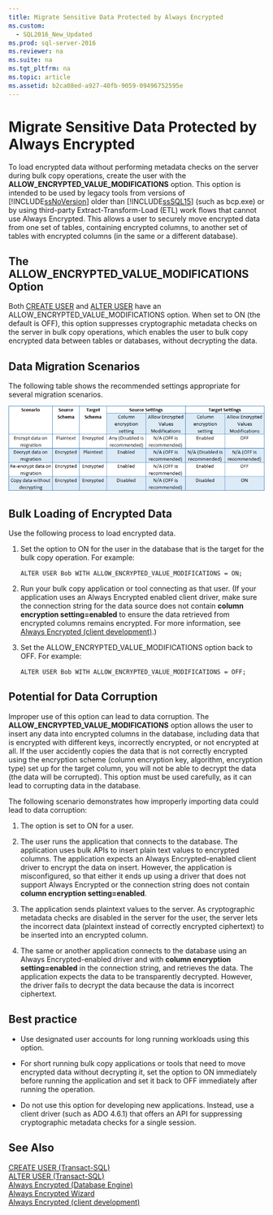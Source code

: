 ```yaml
---
title: Migrate Sensitive Data Protected by Always Encrypted
ms.custom: 
  - SQL2016_New_Updated
ms.prod: sql-server-2016
ms.reviewer: na
ms.suite: na
ms.tgt_pltfrm: na
ms.topic: article
ms.assetid: b2ca08ed-a927-40fb-9059-09496752595e
---
```

# Migrate Sensitive Data Protected by Always Encrypted
  To load encrypted data without performing metadata checks on the server during bulk copy operations, create the user with the **ALLOW\_ENCRYPTED\_VALUE\_MODIFICATIONS** option. This option is intended to be used by legacy tools from versions of [!INCLUDE[ssNoVersion](../../Token\Other/ssNoVersion_md.md)] older than [!INCLUDE[ssSQL15](../../Token\Other/ssSQL15_md.md)] \(such as bcp.exe\) or by using third\-party Extract\-Transform\-Load \(ETL\) work flows that cannot use Always Encrypted. This allows a user to securely move encrypted data from one set of tables, containing encrypted columns, to another set of tables with encrypted columns \(in the same or a different database\).  
  
## The ALLOW\_ENCRYPTED\_VALUE\_MODIFICATIONS Option  
 Both [CREATE USER](https://msdn.microsoft.com/library/ms173463.aspx) and [ALTER USER](https://msdn.microsoft.com/library/ms176060.aspx) have an ALLOW\_ENCRYPTED\_VALUE\_MODIFICATIONS option. When set to ON \(the default is OFF\), this option suppresses cryptographic metadata checks on the server in bulk copy operations, which enables the user to bulk copy encrypted data between tables or databases, without decrypting the data.  
  
## Data Migration Scenarios  
 The following table shows the recommended settings appropriate for several migration scenarios.  
  
 ![always-encrypted-migration](../../Images\Image\ImageNotContaina/always-encrypted-migration.PNG "always-encrypted-migration")  
  
## Bulk Loading of Encrypted Data  
 Use the following process to load encrypted data.  
  
1.  Set the option to ON for the user in the database that is the target for the bulk copy operation. For example:  
  
    ```  
    ALTER USER Bob WITH ALLOW_ENCRYPTED_VALUE_MODIFICATIONS = ON;  
    ```  
  
2.  Run your bulk copy application or tool connecting as that user. \(If your application uses an Always Encrypted enabled client driver, make sure the connection string for the data source does not contain **column encryption setting\=enabled** to ensure the data retrieved from encrypted columns remains encrypted. For more information, see [Always Encrypted &#40;client development&#41;](../Topic/Always%20Encrypted%20\(client%20development\).md).\)  
  
3.  Set the ALLOW\_ENCRYPTED\_VALUE\_MODIFICATIONS option back to OFF. For example:  
  
    ```  
    ALTER USER Bob WITH ALLOW_ENCRYPTED_VALUE_MODIFICATIONS = OFF;  
    ```  
  
## Potential for Data Corruption  
 Improper use of this option can lead to data corruption. The **ALLOW\_ENCRYPTED\_VALUE\_MODIFICATIONS** option allows the user to insert any data into encrypted columns in the database, including data that is encrypted with different keys, incorrectly encrypted, or not encrypted at all. If the user accidently copies the data that is not correctly encrypted using the encryption scheme \(column encryption key, algorithm, encryption type\) set up for the target column, you will not be able to decrypt the data \(the data will be corrupted\). This option must be used carefully, as it can lead to corrupting data in the database.  
  
 The following scenario demonstrates how improperly importing data could lead to data corruption:  
  
1.  The option is set to ON for a user.  
  
2.  The user runs the application that connects to the database. The application uses bulk APIs to insert plain text values to encrypted columns. The application expects an Always Encrypted\-enabled client driver to encrypt the data on insert. However, the application is misconfigured, so that either it ends up using a driver that does not support Always Encrypted or the connection string does not contain **column encryption setting\=enabled**.  
  
3.  The application sends plaintext values to the server. As cryptographic metadata checks are disabled in the server for the user, the server lets the incorrect data \(plaintext instead of correctly encrypted ciphertext\) to be inserted into an encrypted column.  
  
4.  The same or another application connects to the database using an Always Encrypted\-enabled driver and with **column encryption setting\=enabled** in the connection string, and retrieves the data. The application expects the data to be transparently decrypted. However, the driver fails to decrypt the data because the data is incorrect ciphertext.  
  
## Best practice  
  
-   Use designated user accounts for long running workloads using this option.  
  
-   For short running bulk copy applications or tools that need to move encrypted data without decrypting it, set the option to ON immediately before running the application and set it back to OFF immediately after running the operation.  
  
-   Do not use this option for developing new applications. Instead, use a client driver \(such as 	ADO 4.6.1\) that offers an API for suppressing cryptographic metadata checks for a single session.  
  
## See Also  
 [CREATE USER &#40;Transact-SQL&#41;](../Topic/CREATE%20USER%20\(Transact-SQL\).md)   
 [ALTER USER &#40;Transact-SQL&#41;](../Topic/ALTER%20USER%20\(Transact-SQL\).md)   
 [Always Encrypted &#40;Database Engine&#41;](../Topic/Always%20Encrypted%20\(Database%20Engine\).md)   
 [Always Encrypted Wizard](../../Topics\TopicNameNotContainA/Always-Encrypted-Wizard.md)   
 [Always Encrypted &#40;client development&#41;](../Topic/Always%20Encrypted%20\(client%20development\).md)  
  
  